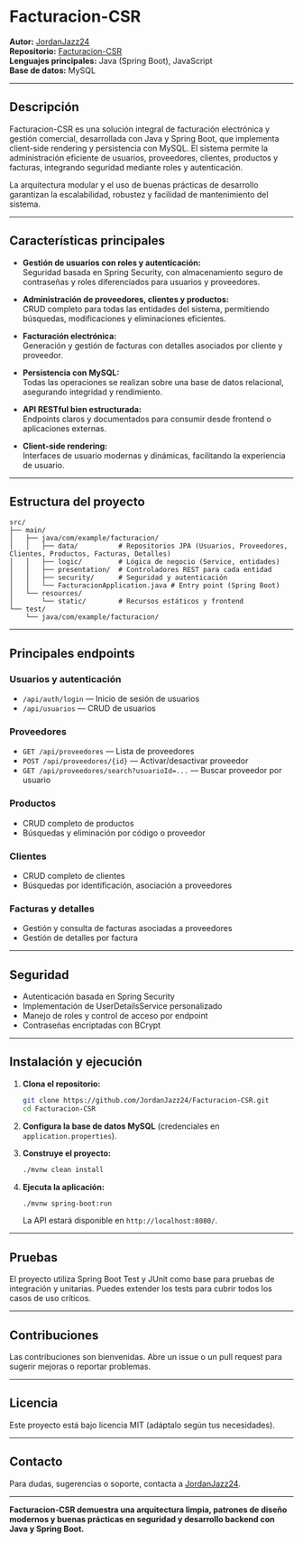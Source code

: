 # Facturacion-CSR

**Autor:** [JordanJazz24](https://github.com/JordanJazz24)  
**Repositorio:** [Facturacion-CSR](https://github.com/JordanJazz24/Facturacion-CSR)  
**Lenguajes principales:** Java (Spring Boot), JavaScript  
**Base de datos:** MySQL  


---

## Descripción

Facturacion-CSR es una solución integral de facturación electrónica y gestión comercial, desarrollada con Java y Spring Boot, que implementa client-side rendering y persistencia con MySQL. El sistema permite la administración eficiente de usuarios, proveedores, clientes, productos y facturas, integrando seguridad mediante roles y autenticación.

La arquitectura modular y el uso de buenas prácticas de desarrollo garantizan la escalabilidad, robustez y facilidad de mantenimiento del sistema.

---

## Características principales

- **Gestión de usuarios con roles y autenticación:**  
  Seguridad basada en Spring Security, con almacenamiento seguro de contraseñas y roles diferenciados para usuarios y proveedores.

- **Administración de proveedores, clientes y productos:**  
  CRUD completo para todas las entidades del sistema, permitiendo búsquedas, modificaciones y eliminaciones eficientes.

- **Facturación electrónica:**  
  Generación y gestión de facturas con detalles asociados por cliente y proveedor.

- **Persistencia con MySQL:**  
  Todas las operaciones se realizan sobre una base de datos relacional, asegurando integridad y rendimiento.

- **API RESTful bien estructurada:**  
  Endpoints claros y documentados para consumir desde frontend o aplicaciones externas.

- **Client-side rendering:**  
  Interfaces de usuario modernas y dinámicas, facilitando la experiencia de usuario.

---

## Estructura del proyecto

```
src/
├── main/
│   ├── java/com/example/facturacion/
│   │   ├── data/          # Repositorios JPA (Usuarios, Proveedores, Clientes, Productos, Facturas, Detalles)
│   │   ├── logic/         # Lógica de negocio (Service, entidades)
│   │   ├── presentation/  # Controladores REST para cada entidad
│   │   ├── security/      # Seguridad y autenticación
│   │   └── FacturacionApplication.java # Entry point (Spring Boot)
│   └── resources/
│       └── static/        # Recursos estáticos y frontend
└── test/
    └── java/com/example/facturacion/
```

---

## Principales endpoints

### Usuarios y autenticación

- `/api/auth/login` — Inicio de sesión de usuarios
- `/api/usuarios` — CRUD de usuarios

### Proveedores

- `GET /api/proveedores` — Lista de proveedores
- `POST /api/proveedores/{id}` — Activar/desactivar proveedor
- `GET /api/proveedores/search?usuarioId=...` — Buscar proveedor por usuario

### Productos

- CRUD completo de productos
- Búsquedas y eliminación por código o proveedor

### Clientes

- CRUD completo de clientes
- Búsquedas por identificación, asociación a proveedores

### Facturas y detalles

- Gestión y consulta de facturas asociadas a proveedores
- Gestión de detalles por factura

---

## Seguridad

- Autenticación basada en Spring Security
- Implementación de UserDetailsService personalizado
- Manejo de roles y control de acceso por endpoint
- Contraseñas encriptadas con BCrypt

---

## Instalación y ejecución

1. **Clona el repositorio:**
   ```bash
   git clone https://github.com/JordanJazz24/Facturacion-CSR.git
   cd Facturacion-CSR
   ```

2. **Configura la base de datos MySQL** (credenciales en `application.properties`).

3. **Construye el proyecto:**
   ```bash
   ./mvnw clean install
   ```

4. **Ejecuta la aplicación:**
   ```bash
   ./mvnw spring-boot:run
   ```
   La API estará disponible en `http://localhost:8080/`.

---

## Pruebas

El proyecto utiliza Spring Boot Test y JUnit como base para pruebas de integración y unitarias. Puedes extender los tests para cubrir todos los casos de uso críticos.

---

## Contribuciones

Las contribuciones son bienvenidas. Abre un issue o un pull request para sugerir mejoras o reportar problemas.

---

## Licencia

Este proyecto está bajo licencia MIT (adáptalo según tus necesidades).

---

## Contacto

Para dudas, sugerencias o soporte, contacta a [JordanJazz24](https://github.com/JordanJazz24).

---

**Facturacion-CSR demuestra una arquitectura limpia, patrones de diseño modernos y buenas prácticas en seguridad y desarrollo backend con Java y Spring Boot.**
